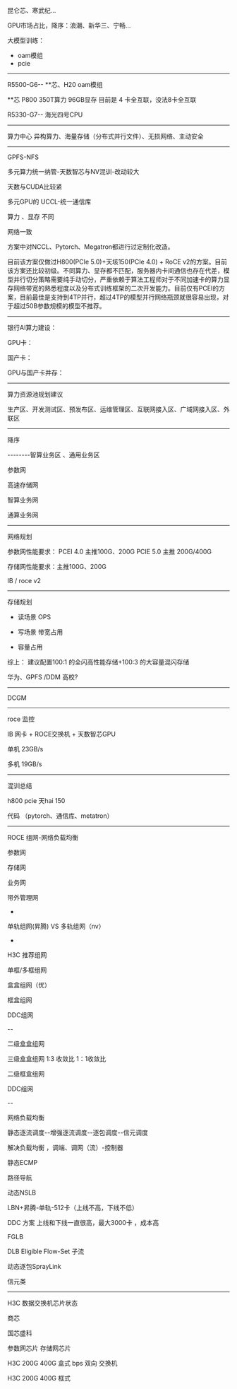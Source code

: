 


昆仑芯、寒武纪...


GPU市场占比，降序：浪潮、新华三、宁畅...


大模型训练：
- oam模组
- pcie


---


R5500-G6-- **芯、H20    oam模组

**芯 P800  350T算力 96GB显存   目前是 4 卡全互联，没法8卡全互联



R5330-G7-- 海光四号CPU


---

算力中心
异构算力、海量存储（分布式并行文件）、无损网络、主动安全


---


GPFS-NFS



多元算力统一纳管-天数智芯与NV混训-改动较大

天数与CUDA比较紧


多元GPU的 UCCL-统一通信库



算力 、显存  不同 

网络一致



方案中对NCCL、Pytorch、Megatron都进行过定制化改造。

目前该方案仅做过H800(PCIe 5.0)+天垓150(PCIe 4.0) + RoCE v2的方案。目前该方案还比较初级。不同算力、显存都不匹配，服务器内卡间通信也存在代差，模型并行切分策略需要纯手动切分，严重依赖于算法工程师对于不同加速卡的算力显存网络带宽的熟悉程度以及分布式训练框架的二次开发能力。目前仅有PCEI的方案，目前最佳是支持到4TP并行，超过4TP的模型并行网络瓶颈就很容易出现，对于超过50B参数规模的模型不推荐。






---
银行AI算力建设：


GPU卡：

国产卡：

GPU与国产卡并存：


---

算力资源池规划建议


生产区、开发测试区、预发布区、运维管理区、互联网接入区、广域网接入区、外联区


---


降序

--------智算业务区 、通用业务区

参数网

高速存储网

智算业务网

通算业务网



---

网络规划



参数网性能要求：
PCEI 4.0  主推100G、200G   PCIE 5.0  主推 200G/400G

存储网性能要求：主推100G、200G

IB / roce v2



---
存储规划


- 读场景  OPS
 
- 写场景  带宽占用    

- 容量占用  


综上： 建议配置100:1 的全闪高性能存储+100:3 的大容量混闪存储



华为、GPFS /DDM  高校?



-------


DCGM











----

roce 监控


IB 网卡  + ROCE交换机 + 天数智芯GPU



单机  23GB/s


多机 19GB/s

---


混训总结





h800 pcie  天hai 150



代码 （pytorch、通信库、metatron）


----

ROCE 
组网-网络负载均衡








参数网

存储网

业务网

带外管理网


-

单轨组网(昇腾) VS 多轨组网（nv）


-
H3C 推荐组网

单框/多框组网


盒盒组网（优）

框盒组网

DDC组网



--

二级盒盒组网



三级盒盒组网
1:3 收敛比   1：1收敛比


二级框盒组网



DDC组网




--

网络负载均衡


静态逐流调度--增强逐流调度--逐包调度--信元调度



解决负载均衡 ，调端、调网（流）-控制器



静态ECMP


路径导航


动态NSLB

LBN+昇腾-单轨-512卡（上线不高，下线不低）


DDC 方案  上线和下线一直很高，最大3000卡 ，成本高




FGLB



DLB Eligible Flow-Set 子流


动态逐包SprayLink



信元类


----

H3C 数据交换机芯片状态


商芯

国芯盛科


参数网芯片 存储网芯片


H3C  200G 400G 盒式 bps  双向  交换机


H3C  200G 400G 框式 
































